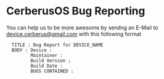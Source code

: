 # CerberusOS Bug Reporting

  You can help us to be more awesome by sendng an E-Mail to device.cerberus@gmail.com with this following format
```
  TITLE : Bug Report for DEVICE_NAME
  BODY : Device : 
         Maintainer :
         Build Version ;
         Build Date :
         BUGS CONTAINED :
```
         
  
